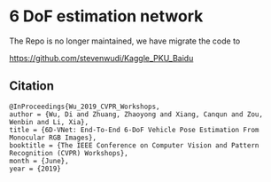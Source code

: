 #  6 DoF estimation network

The Repo is no longer maintained, we have migrate the code to

https://github.com/stevenwudi/Kaggle_PKU_Baidu



## Citation


```
@InProceedings{Wu_2019_CVPR_Workshops,
author = {Wu, Di and Zhuang, Zhaoyong and Xiang, Canqun and Zou, Wenbin and Li, Xia},
title = {6D-VNet: End-To-End 6-DoF Vehicle Pose Estimation From Monocular RGB Images},
booktitle = {The IEEE Conference on Computer Vision and Pattern Recognition (CVPR) Workshops},
month = {June},
year = {2019}
```
